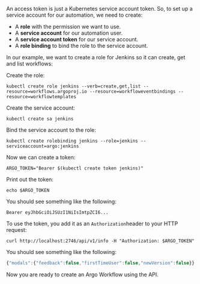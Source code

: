 An access token is just a Kubernetes service account token. So, to set up a service account for our automation, we need to create:

-   A **role** with the permission we want to use.
-   A **service account** for our automation user.
-   A **service account token** for our service account.
-   A **role binding** to bind the role to the service account.

In our example, we want to create a role for Jenkins so it can create, get and list workflows:

Create the role:

`kubectl create role jenkins --verb=create,get,list --resource=workflows.argoproj.io --resource=workfloweventbindings --resource=workflowtemplates`

Create the service account:

`kubectl create sa jenkins`

Bind the service account to the role:

`kubectl create rolebinding jenkins --role=jenkins --serviceaccount=argo:jenkins`

Now we can create a token:

`ARGO_TOKEN="Bearer $(kubectl create token jenkins)"`

Print out the token:

`echo $ARGO_TOKEN`

You should see something like the following:

```
Bearer eyJhbGciOiJSUzI1NiIsImtpZCI6...
```

To use the token, you add it as an `Authorization`header to your HTTP request:

`curl http://localhost:2746/api/v1/info -H "Authorization: $ARGO_TOKEN"`

You should see something like the following:

```javascript
{"modals":{"feedback":false,"firstTimeUser":false,"newVersion":false}}...
```

Now you are ready to create an Argo Workflow using the API.